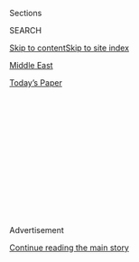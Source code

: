 <div id="app">

<div>

<div>

<div>

<div class="NYTAppHideMasthead css-1q2w90k e1suatyy0">

<div class="section css-ui9rw0 e1suatyy2">

<div class="css-eph4ug er09x8g0">

<div class="css-6n7j50">

</div>

<span class="css-1dv1kvn">Sections</span>

<div class="css-10488qs">

<span class="css-1dv1kvn">SEARCH</span>

</div>

[Skip to content](#site-content)[Skip to site index](#site-index)

</div>

<div id="masthead-section-label" class="css-1wr3we4 eaxe0e00">

[Middle
East](https://www.nytimes.com/section/world/middleeast)

</div>

<div class="css-10698na e1huz5gh0">

</div>

</div>

<div id="masthead-bar-one" class="section hasLinks css-15hmgas e1csuq9d3">

<div class="css-uqyvli e1csuq9d0">

</div>

<div class="css-1uqjmks e1csuq9d1">

</div>

<div class="css-9e9ivx">

[](https://myaccount.nytimes.com/auth/login?response_type=cookie&client_id=vi)

</div>

<div class="css-1bvtpon e1csuq9d2">

[Today’s
Paper](https://www.nytimes.com/section/todayspaper)

</div>

</div>

</div>

</div>

<div data-aria-hidden="false">

<div id="site-content" data-role="main">

<div>

<div class="css-1aor85t" style="opacity:0.000000001;z-index:-1;visibility:hidden">

<div class="css-1hqnpie">

<div class="css-epjblv">

<span class="css-17xtcya">[Middle
East](/section/world/middleeast)</span><span class="css-x15j1o">|</span><span class="css-fwqvlz">Arab
TV Series Dramatizes Life Under
ISIS</span>

</div>

<div class="css-k008qs">

<div class="css-1iwv8en">

<span class="css-18z7m18"></span>

<div>

</div>

</div>

<span class="css-1n6z4y">https://nyti.ms/2rkvW43</span>

<div class="css-1705lsu">

<div class="css-4xjgmj">

<div class="css-4skfbu" data-role="toolbar" data-aria-label="Social Media Share buttons, Save button, and Comments Panel with current comment count" data-testid="share-tools">

  - 
  - 
  - 
  - 
    
    <div class="css-6n7j50">
    
    </div>

  - 

</div>

</div>

</div>

</div>

</div>

</div>

<div id="NYT_TOP_BANNER_REGION" class="css-13pd83m">

</div>

<div id="top-wrapper" class="css-1sy8kpn">

<div id="top-slug" class="css-l9onyx">

Advertisement

</div>

[Continue reading the main
story](#after-top)

<div class="ad top-wrapper" style="text-align:center;height:100%;display:block;min-height:250px">

<div id="top" class="place-ad" data-position="top" data-size-key="top">

</div>

</div>

<div id="after-top">

</div>

</div>

<div id="sponsor-wrapper" class="css-1hyfx7x">

<div id="sponsor-slug" class="css-19vbshk">

Supported by

</div>

[Continue reading the main
story](#after-sponsor)

<div id="sponsor" class="ad sponsor-wrapper" style="text-align:center;height:100%;display:block">

</div>

<div id="after-sponsor">

</div>

</div>

<div class="css-1vkm6nb ehdk2mb0">

# Arab TV Series Dramatizes Life Under ISIS

</div>

<div class="css-79elbk" data-testid="photoviewer-wrapper">

<div class="css-z3e15g" data-testid="photoviewer-wrapper-hidden">

</div>

<div class="css-1a48zt4 ehw59r15" data-testid="photoviewer-children">

![<span class="css-16f3y1r e13ogyst0" data-aria-hidden="true">“Black
Crows,” a dramatic series about life under the Islamic State, will air
on the Arab world’s most watched satellite channel, MBC 1, during
Ramadan.</span><span class="css-cnj6d5 e1z0qqy90" itemprop="copyrightHolder"><span class="css-1ly73wi e1tej78p0">Credit...</span><span><span>Middle
East Broadcasting
Center</span></span></span>](https://static01.nyt.com/images/2017/05/15/world/middleeast/isistv/isistv-articleLarge.jpg?quality=75&auto=webp&disable=upscale)

</div>

</div>

<div class="css-xt80pu e12qa4dv0">

<div class="css-18e8msd">

<div class="css-vp77d3 epjyd6m0">

<div class="css-1baulvz">

By [<span class="css-1baulvz last-byline" itemprop="name">Ben
Hubbard</span>](http://www.nytimes.com/by/ben-hubbard)

</div>

</div>

  - May 16,
    2017

  - 
    
    <div class="css-4xjgmj">
    
    <div class="css-d8bdto" data-role="toolbar" data-aria-label="Social Media Share buttons, Save button, and Comments Panel with current comment count" data-testid="share-tools">
    
      - 
      - 
      - 
      - 
        
        <div class="css-6n7j50">
        
        </div>
    
      - 
    
    </div>
    
    </div>

</div>

</div>

<div class="section meteredContent css-1r7ky0e" name="articleBody" itemprop="articleBody">

<div class="css-1fanzo5 StoryBodyCompanionColumn">

<div class="css-53u6y8">

A mother travels to Syria to find her son after he ran away to join the
Islamic State. A Christian renounces her faith and plots to blow up a
church. A black-clad matron tells teenage girls to rest up before they
are raped by extremist fighters.

These frighteningly familiar stories of life under the Islamic State in
Iraq and Syria will this month become plotlines on prime-time television
across the Arab world.

A sprawling, 30-part dramatic series is scheduled to make its debut on
[MBC 1](http://www.mbc.net/en/corporate/channels/mbc1.html), the Arab
world’s most watched satellite channel, during the holy month of
Ramadan, said Ali Jaber, the director of television for the MBC Network.

The network shared with The New York Times video, available below, from
three episodes of the program, “Black Crows.”

</div>

</div>

<div class="css-1fanzo5 StoryBodyCompanionColumn">

<div class="css-53u6y8">

It paints a picture of the Islamic State, also known as ISIS, as a
brutal criminal organization run by corrupt and hypocritical leaders.
But recruits are depicted as victims, and women who challenge the
militants’ control are heroes.

In one episode from the series, a Yazidi slave is sent to clean an
Islamic State fighter’s room, where his bored wife asks if the woman is
hungry or would like to watch a movie. The captive woman is outraged.

</div>

</div>

![<span class="css-16f3y1r e13ogyst0">A Yazidi slave kept prisoner by an
Islamic State fighter confronts his wife in a scene from “Black Crows,”
a television drama about life under the Islamic
State.</span><span class="css-cch8ym"><span class="css-1dv1kvn">Credit</span><span class="css-cnj6d5 e1z0qqy90" itemprop="copyrightHolder"><span class="css-1ly73wi e1tej78p0">Credit...</span><span>Middle
East Broadcasting Center
</span></span></span>](https://static01.nyt.com/images/2017/05/13/world/13blackcrows-3/13blackcrows-3-videoSixteenByNineJumbo1600.jpg)

<div class="css-1fanzo5 StoryBodyCompanionColumn">

<div class="css-53u6y8">

The stories of women dominate the series, the producers said, because
they offered rich dramatic material. A majority of the channel’s viewers
are women.

</div>

</div>

<div class="css-1fanzo5 StoryBodyCompanionColumn">

<div class="css-53u6y8">

In another episode, Islamic State commanders indoctrinate children into
their ranks.

</div>

</div>

![<span class="css-16f3y1r e13ogyst0">Young boys with assault rifles
fire at prisoners scampering between oil drums for target practice in an
episode of “Black Crows,” an MBC 1 production to be aired during
Ramadan.</span><span class="css-cch8ym"><span class="css-1dv1kvn">Credit</span><span class="css-cnj6d5 e1z0qqy90" itemprop="copyrightHolder"><span class="css-1ly73wi e1tej78p0">Credit...</span><span>Middle
East Broadcasting Center
</span></span></span>](https://static01.nyt.com/images/2017/05/13/world/13blackcrows-2/13blackcrows-2-videoSixteenByNineJumbo1600.jpg)

<div class="css-1fanzo5 StoryBodyCompanionColumn">

<div class="css-53u6y8">

Like the Islamic State’s recruits, the cast comes from across the Arab
world, and the program’s plotlines reflect well-known headlines about
the group’s atrocities.

Ramadan, which will begin around May 27, is a month on the Islamic
calendar during which Muslims fast from dawn to dusk. It is also peak
television season in the Arab world, where families gather after
breaking their fast to binge-watch shows late into the night.

In television terms, “it’s like the Super Bowl for 30 days straight,”
said Mazen Hayek, a spokesman for MBC.

Typical programming includes romances, comedies and historical dramas,
some of which reflect current events. Though the new MBC production has
the trappings of a drama, and some of the costumes and makeup can be
cartoonish, the series, set behind the jihadists’ front lines, is not
light viewing.

</div>

</div>

<div class="css-79elbk" data-testid="photoviewer-wrapper">

<div class="css-z3e15g" data-testid="photoviewer-wrapper-hidden">

</div>

<div class="css-1a48zt4 ehw59r15" data-testid="photoviewer-children">

![<span class="css-16f3y1r e13ogyst0" data-aria-hidden="true">The series
depicts members of the Islamic State as victims, and women who challenge
the militants’ control are
heroes.</span><span class="css-cnj6d5 e1z0qqy90" itemprop="copyrightHolder"><span class="css-1ly73wi e1tej78p0">Credit...</span><span>MBC
1</span></span>](https://static01.nyt.com/images/2017/05/15/world/isistv2/isistv2-articleLarge.jpg?quality=75&auto=webp&disable=upscale)

</div>

</div>

<div class="css-1fanzo5 StoryBodyCompanionColumn">

<div class="css-53u6y8">

Another story line involves a journalist whose fiancé became an Islamic
State suicide bomber. She goes undercover to report on the group, and
pledges to abandon her Christian faith and blow up a church.

The actress, Samar Allam, said in a phone interview that being on set
and getting into character depressed her, but that she hoped the program
would make people think in a way that news reports about the Islamic
State’s violence could not.

</div>

</div>

<div class="css-1fanzo5 StoryBodyCompanionColumn">

<div class="css-53u6y8">

“ISIS is a danger to all of humanity,” she said, using an acronym for
the group. The show allowed her to “show my hatred and my condemnation
of this group, to express it in a concrete way.”

Marwa Mohamed, a Saudi actress, plays a woman who kills her husband for
cheating on her and flees to join the Islamic State with her two sons.
After one is sexually abused and the other is killed, she struggles to
escape.

“It is important to wake people up and show them that Islam is not
that,” Ms. Mohamed said.

She said she hoped that despite the dark subject matter, viewers would
tune in for the human stories. “It’s not all terrorism and war,” she
said. “There are lots of dramatic stories in it as well.”

The series echoes news coverage of the Islamic State, with explosions
that leave bodies scattered and gunmen waving black flags, but it
dramatizes the lives of people forced to live under the group.

</div>

</div>

![<span class="css-16f3y1r e13ogyst0">Women from the Islamic State
morality police execute an old woman for selling dishes with animal
figures on them in an episode of “Black Crows,” to be shown during
Ramadan on the MBC 1 satellite
channel.</span><span class="css-cch8ym"><span class="css-1dv1kvn">Credit</span><span class="css-cnj6d5 e1z0qqy90" itemprop="copyrightHolder"><span class="css-1ly73wi e1tej78p0">Credit...</span><span>Middle
East Broadcasting
Center</span></span></span>](https://static01.nyt.com/images/2017/05/13/world/middleeast/13blackcrows-1/13blackcrows-1-videoSixteenByNineJumbo1600.jpg)

<div class="css-1fanzo5 StoryBodyCompanionColumn">

<div class="css-53u6y8">

Mr. Jaber of MBC, who is known in the Arab world for being a judge on
the reality competition “Arabs Got Talent,” said the series sought to
harness the influence of popular television to undermine the narrative
that the Islamic State uses to entice recruits.

“We believe that this is an epidemic, this is a disease that we have to
muster the courage to address and fight,” he said.

</div>

</div>

<div class="css-1fanzo5 StoryBodyCompanionColumn">

<div class="css-53u6y8">

Still, producing a program about the Islamic State in the region where
the group has done the most damage carries risks.

A comedy show on MBC that mocked the group led to death threats against
its star. And Mr. Jaber said some sponsors might hesitate to advertise
their products on such a violent series about a terrorist
group.

</div>

</div>

<div class="css-79elbk" data-testid="photoviewer-wrapper">

<div class="css-z3e15g" data-testid="photoviewer-wrapper-hidden">

</div>

<div class="css-1a48zt4 ehw59r15" data-testid="photoviewer-children">

<div class="css-1xdhyk6 erfvjey0">

<span class="css-1ly73wi e1tej78p0">Image</span>

<div class="css-zjzyr8">

<div data-testid="lazyimage-container" style="height:257.77777777777777px">

</div>

</div>

</div>

<span class="css-16f3y1r e13ogyst0" data-aria-hidden="true">The series
depicts the Islamic State as a brutal criminal organization run by
corrupt and hypocritical
leaders.</span><span class="css-cnj6d5 e1z0qqy90" itemprop="copyrightHolder"><span class="css-1ly73wi e1tej78p0">Credit...</span><span>MBC
1</span></span>

</div>

</div>

<div class="css-1fanzo5 StoryBodyCompanionColumn">

<div class="css-53u6y8">

“It will bring eyeballs, it will bring buzz and ratings and reputation,
but no money,” he said.

Since the Islamic State stormed through Syria and Iraq, shocking the
world with its [choreographed
beheadings](https://www.nytimes.com/2014/08/20/world/middleeast/isis-james-foley-syria-execution.html)
and [elaborate
executions](https://www.nytimes.com/2015/02/04/world/middleeast/isis-said-to-burn-captive-jordanian-pilot-to-death-in-new-video.html),
governments have struggled to defeat the group and counter its [potent,
made-for-television
propaganda](https://www.nytimes.com/2014/08/31/world/middleeast/isis-displaying-a-deft-command-of-varied-media.html?_r=0).

Some diplomats have told Mr. Jaber that they like the idea of using
television to challenge the jihadists’ message. In March, he was invited
to discuss the show with Western and Middle Eastern diplomats at a
[summit
meeting](https://www.nytimes.com/2017/03/22/world/middleeast/rex-tillerson-isis.html)
in Washington hosted by Secretary of State [Rex W.
Tillerson](http://topics.nytimes.com/top/reference/timestopics/people/t/rex_w_tillerson/index.html?inline=nyt-per).

Other Ramadan series, dramas and comedies have referred to the Islamic
State, but “Black Crows” appears to be the first to be set entirely in
the militants’ world, said Rebecca Joubin, an associate professor of
Arab studies at Davidson College who studies the region’s television
programs.

The most popular Ramadan shows are often escapist love stories, full of
beautiful people wearing nice clothes. “A lot of people are like: ‘I
don’t want to watch this stuff. I see it on the news every day,’ ” Ms.
Joubin said.

</div>

</div>

<div class="css-1fanzo5 StoryBodyCompanionColumn">

<div class="css-53u6y8">

Still, the series’ producers expect it to be widely viewed during
Ramadan, when MBC 1 traditionally sees a spike in viewership.

The show will be broadcast in Arabic as “Al Gharabeeb Al Soud,” and the
network hopes to produce an English-language version for wider
distribution.

</div>

</div>

</div>

<div>

</div>

<div>

</div>

<div>

</div>

<div>

<div id="bottom-wrapper" class="css-1ede5it">

<div id="bottom-slug" class="css-l9onyx">

Advertisement

</div>

[Continue reading the main
story](#after-bottom)

<div id="bottom" class="ad bottom-wrapper" style="text-align:center;height:100%;display:block;min-height:90px">

</div>

<div id="after-bottom">

</div>

</div>

</div>

</div>

</div>

## Site Index

<div>

</div>

## Site Information Navigation

  - [© <span>2020</span> <span>The New York Times
    Company</span>](https://help.nytimes.com/hc/en-us/articles/115014792127-Copyright-notice)

<!-- end list -->

  - [NYTCo](https://www.nytco.com/)
  - [Contact
    Us](https://help.nytimes.com/hc/en-us/articles/115015385887-Contact-Us)
  - [Work with us](https://www.nytco.com/careers/)
  - [Advertise](https://nytmediakit.com/)
  - [T Brand Studio](http://www.tbrandstudio.com/)
  - [Your Ad
    Choices](https://www.nytimes.com/privacy/cookie-policy#how-do-i-manage-trackers)
  - [Privacy](https://www.nytimes.com/privacy)
  - [Terms of
    Service](https://help.nytimes.com/hc/en-us/articles/115014893428-Terms-of-service)
  - [Terms of
    Sale](https://help.nytimes.com/hc/en-us/articles/115014893968-Terms-of-sale)
  - [Site
    Map](https://spiderbites.nytimes.com)
  - [Help](https://help.nytimes.com/hc/en-us)
  - [Subscriptions](https://www.nytimes.com/subscription?campaignId=37WXW)

</div>

</div>

</div>

</div>
